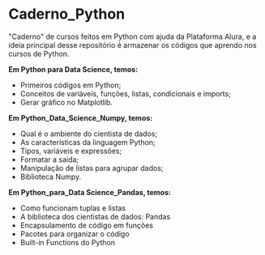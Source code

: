 # Caderno_Python
"Caderno" de cursos feitos em Python com ajuda da Plataforma Alura, e a ideia principal desse repositório é armazenar os códigos que aprendo nos cursos de Python.

**Em Python para Data Science, temos:**

- Primeiros códigos em Python;
- Conceitos de variáveis, funções, listas, condicionais e imports;
- Gerar gráfico no Matplotlib.

**Em Python_Data_Science_Numpy, temos:**

- Qual é o ambiente do cientista de dados;
- As características da linguagem Python;
- Tipos, variáveis e expressões;
- Formatar a saída;
- Manipulação de listas para agrupar dados;
- Biblioteca Numpy.

**Em Python_para_Data Science_Pandas, temos:**

- Como funcionam tuplas e listas
- A biblioteca dos cientistas de dados: Pandas
- Encapsulamento de código em funções
- Pacotes para organizar o código
- Built-in Functions do Python
